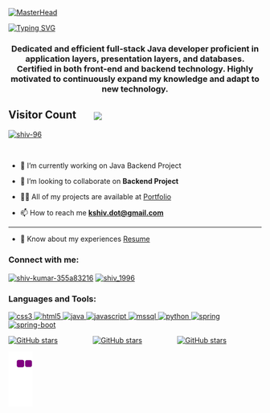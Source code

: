 [![MasterHead](https://149351115.v2.pressablecdn.com/wp-content/uploads/2017/02/TheDeveloperCoverLetter-1600x618.jpg)](https:Shiv-96.io) 

<a href="https://git.io/typing-svg"><img src="https://readme-typing-svg.herokuapp.com?font=Fira+Code&size=40&pause=1000&center=true&vCenter=true&width=935&height=100&lines=Hello👋,+I'm+Shiv+Kumar..!;+Java-Backend+Developer..." alt="Typing SVG" /></a>

<h3 align="center">Dedicated and efficient full-stack Java developer proficient in application layers, presentation layers, and databases. Certified in both front-end and backend technology. Highly motivated to continuously expand my knowledge and adapt to new technology.</h3>

<h2 align="left">Visitor Count &nbsp &nbsp &nbsp <img align="center" src="https://profile-counter.glitch.me/Shiv-96/count.svg"/></h2>

<p align="left"> <a href="https://github.com/ryo-ma/github-profile-trophy"><img src="https://github-profile-trophy.vercel.app/?username=shiv-96&layout=compact&theme=algolia" alt="shiv-96" /></a> </p>

<p align="left"> <a href="https://twitter.com/" target="blank"><img src="https://img.shields.io/twitter/follow/?logo=twitter&style=for-the-badge" alt="" /></a> </p>

- 🔭 I’m currently working on Java Backend Project
  
- 👯 I’m looking to collaborate on **Backend Project**

- 👨‍💻 All of my projects are available at [Portfolio](https://shiv-96.github.io/)

- 📫 How to reach me **kshiv.dot@gmail.com**

<hr>

- 📄 Know about my experiences [Resume](https://drive.google.com/file/d/1O8ZG7DksA2tV2fFf2s7rAJ1gqzHSNmav/view?usp=sharing)

<h3 align="left">Connect with me:</h3>
<p align="left">
<a href="https://linkedin.com/in/shiv-kumar-355a83216" target="blank"><img align="center" src="https://img.shields.io/badge/LinkedIn-0077B5?style=for-the-badge&logo=linkedin&logoColor=white" alt="shiv-kumar-355a83216" height="30" width="100" /></a>
<a href="https://www.leetcode.com/shiv_1996" target="blank"><img align="center" src="https://img.shields.io/badge/-LeetCode-FFA116?style=for-the-badge&logo=LeetCode&logoColor=black" alt="shiv_1996" height="30" width="100" /></a>
</p>

<h3 align="left">Languages and Tools:</h3>
<p align="left"> <a href="https://www.w3schools.com/css/" target="_blank" rel="noreferrer"> <img src="https://img.shields.io/badge/CSS3-1572B6?style=for-the-badge&logo=css3&logoColor=white" alt="css3" width="100" height="40"/> </a> <a href="https://www.w3.org/html/" target="_blank" rel="noreferrer"> <img src="https://img.shields.io/badge/HTML5-E34F26?style=for-the-badge&logo=html5&logoColor=white" alt="html5" width="100" height="40"/> </a> <a href="https://www.java.com" target="_blank" rel="noreferrer"> <img src="https://img.shields.io/badge/java-%23ED8B00.svg?style=for-the-badge&logo=java&logoColor=white" alt="java" width="100" height="40"/> </a> <a href="https://developer.mozilla.org/en-US/docs/Web/JavaScript" target="_blank" rel="noreferrer"> <img src="https://img.shields.io/badge/JavaScript-323330?style=for-the-badge&logo=javascript&logoColor=F7DF1E" alt="javascript" width="100" height="40"/> </a> <a href="https://www.microsoft.com/en-us/sql-server" target="_blank" rel="noreferrer"> <img src="https://img.shields.io/badge/MySQL-005C84?style=for-the-badge&logo=mysql&logoColor=white" alt="mssql" width="100" height="40"/> </a> <a href="https://www.python.org" target="_blank" rel="noreferrer"> <img src="https://img.shields.io/badge/Python-FFD43B?style=for-the-badge&logo=python&logoColor=blue" alt="python" width="100" height="40"/> </a> <a href="https://spring.io/" target="_blank" rel="noreferrer"> <img src="https://img.shields.io/badge/Spring-6DB33F?style=for-the-badge&logo=spring&logoColor=white" alt="spring" width="100" height="40"/> </a> <a href="[https://spring.io/](https://spring.io/projects/spring-boot)" target="_blank" rel="noreferrer"> <img src="https://img.shields.io/badge/Spring_Boot-F2F4F9?style=for-the-badge&logo=spring-boot" alt="spring-boot" width="100" height="40"/> </a> </p>


<div style="display: flex; justify-content: space-between;">
  
  <a href="https://github.com/<shiv-96>/repo2" style="flex: 1;">
    <img src="https://github-readme-stats.vercel.app/api?username=shiv-96&show_icons=true&locale=en&theme=dark" alt="GitHub stars" style="height: 150px; width: 250px;">
  </a>
  <a href="https://github.com/<shiv-96>/repo1" style="flex: 1;">
    <img src="https://github-readme-stats.vercel.app/api/top-langs?username=shiv-96&show_icons=true&locale=en&theme=dark" alt="GitHub stars" style="height: 150px; width: 250px;">
  </a>
  <a href="https://github.com/<shiv-96>/repo3" style="flex: 1;">
    <img src="https://github-readme-streak-stats.herokuapp.com/?user=shiv-96&theme=dark" alt="GitHub stars" style="height: 150px; width: 250px;">
  </a>
</div>

![snake gif](https://github.com/shiv-96/shiv-96/blob/output/github-contribution-grid-snake.gif)

